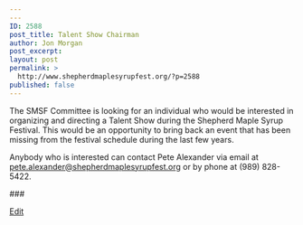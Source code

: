 ```yaml
---
---
ID: 2588
post_title: Talent Show Chairman
author: Jon Morgan
post_excerpt:
layout: post
permalink: >
  http://www.shepherdmaplesyrupfest.org/?p=2588
published: false
---
```

<p>The SMSF Committee is looking for an individual who would be interested in organizing and directing a Talent Show during the Shepherd Maple Syrup Festival. This would be an opportunity to bring back an event that has been missing from the festival schedule during the last few years.</p>
<p>Anybody who is interested can contact Pete Alexander via email at <a href="mailto:pete.alexander@shepherdmaplesyrupfest.org">pete.alexander@shepherdmaplesyrupfest.org</a> or by phone at (989) 828-5422.</p>
<p></p>
<p>###</p>
<p><a href="https://docs.google.com/document/d/1jZQWMdC_KJAsjgkQQU44Cc3OhYhvHghJV5DHc9qRjWc/edit?usp=sharing">Edit</a></p>